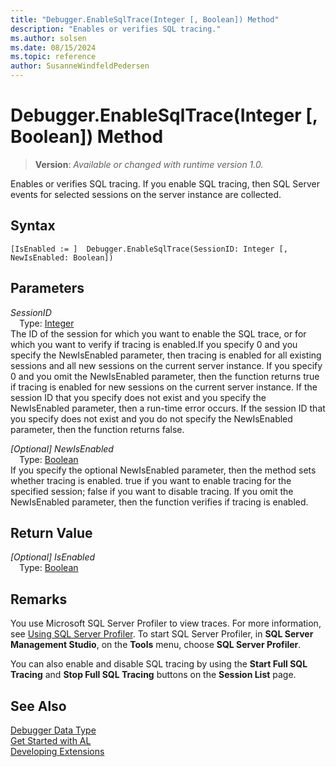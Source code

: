 ```yaml
---
title: "Debugger.EnableSqlTrace(Integer [, Boolean]) Method"
description: "Enables or verifies SQL tracing."
ms.author: solsen
ms.date: 08/15/2024
ms.topic: reference
author: SusanneWindfeldPedersen
---
```

[//]: # (START>DO_NOT_EDIT)
[//]: # (IMPORTANT:Do not edit any of the content between here and the END>DO_NOT_EDIT.)
[//]: # (Any modifications should be made in the .xml files in the ModernDev repo.)
# Debugger.EnableSqlTrace(Integer [, Boolean]) Method
> **Version**: _Available or changed with runtime version 1.0._

Enables or verifies SQL tracing. If you enable SQL tracing, then SQL Server events for selected sessions on the server instance are collected.


## Syntax
```AL
[IsEnabled := ]  Debugger.EnableSqlTrace(SessionID: Integer [, NewIsEnabled: Boolean])
```
## Parameters
*SessionID*  
&emsp;Type: [Integer](../integer/integer-data-type.md)  
The ID of the session for which you want to enable the SQL trace, or for which you want to verify if tracing is enabled.If you specify 0 and you specify the NewIsEnabled parameter, then tracing is enabled for all existing sessions and all new sessions on the current server instance. If you specify 0 and you omit the NewIsEnabled parameter, then the function returns true if tracing is enabled for new sessions on the current server instance. If the session ID that you specify does not exist and you specify the NewIsEnabled parameter, then a run-time error occurs. If the session ID that you specify does not exist and you do not specify the NewIsEnabled parameter, then the function returns false.  

*[Optional] NewIsEnabled*  
&emsp;Type: [Boolean](../boolean/boolean-data-type.md)  
If you specify the optional NewIsEnabled parameter, then the method sets whether tracing is enabled. true if you want to enable tracing for the specified session; false if you want to disable tracing. If you omit the NewIsEnabled parameter, then the function verifies if tracing is enabled.  


## Return Value
*[Optional] IsEnabled*  
&emsp;Type: [Boolean](../boolean/boolean-data-type.md)  



[//]: # (IMPORTANT: END>DO_NOT_EDIT)

## Remarks

You use Microsoft SQL Server Profiler to view traces. For more information, see [Using SQL Server Profiler](/previous-versions/sql/sql-server-2008-r2/ms187929(v=sql.105)). To start SQL Server Profiler, in **SQL Server Management Studio**, on the **Tools** menu, choose **SQL Server Profiler**.  
  
You can also enable and disable SQL tracing by using the **Start Full SQL Tracing** and **Stop Full SQL Tracing** buttons on the **Session List** page.  

## See Also
[Debugger Data Type](debugger-data-type.md)  
[Get Started with AL](../../devenv-get-started.md)  
[Developing Extensions](../../devenv-dev-overview.md)